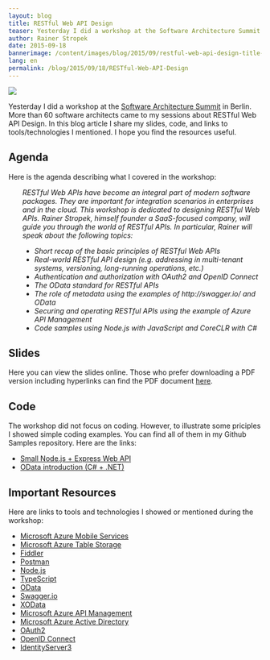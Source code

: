 ```yaml
---
layout: blog
title: RESTful Web API Design
teaser: Yesterday I did a workshop at the Software Architecture Summit in Berlin. More than 60 software architects came to my sessions about RESTful Web API Design. In this blog article I share my slides, code, and links to tools/technologies I mentioned. I hope you find the resources useful.
author: Rainer Stropek
date: 2015-09-18
bannerimage: /content/images/blog/2015/09/restful-web-api-design-title-small.png
lang: en
permalink: /blog/2015/09/18/RESTful-Web-API-Design
---
```


<p>
  <img src="{{site.baseurl}}/content/images/blog/2015/09/restful-web-api-design-title.png" />
</p><p>Yesterday I did a workshop at the <a href="http://software-architecture-summit.de/" target="_blank">Software Architecture Summit</a> in Berlin. More than 60 software architects came to my sessions about RESTful Web API Design. In this blog article I share my slides, code, and links to tools/technologies I mentioned. I hope you find the resources useful.</p><h2>Agenda</h2><p>Here is the agenda describing what I covered in the workshop:</p><div style="margin-left: 2em" data-mce-style="margin-left: 2em">
  <p>
    <em>RESTful Web APIs have become an integral part of modern software packages. They are important for integration scenarios in enterprises and in the cloud. This workshop is dedicated to designing RESTful Web APIs. Rainer Stropek, himself founder a SaaS-focused company, will guide you through the world of RESTful APIs. In particular, Rainer will speak about the following topics:</em>
  </p>
  <ul>
    <li>
      <em>Short recap of the basic principles of RESTful Web APIs</em>
    </li>
    <li>
      <em>Real-world RESTful API design (e.g. addressing in multi-tenant systems, versioning, long-running operations, etc.)</em>
    </li>
    <li>
      <em>Authentication and authorization with OAuth2 and OpenID Connect</em>
    </li>
    <li>
      <em>The OData standard for RESTful APIs</em>
    </li>
    <li>
      <em>The role of metadata using the examples of http://swagger.io/ and OData</em>
    </li>
    <li>
      <em>Securing and operating RESTful APIs using the example of Azure API Management</em>
    </li>
    <li>
      <em>Code samples using Node.js with JavaScript and CoreCLR with C#</em>
    </li>
  </ul>
</div><h2>Slides</h2><p>Here you can view the slides online. Those who prefer downloading a PDF version including hyperlinks can find the PDF document <a href="{{site.baseurl}}/content/images/blog/2015/09/RESTful Web API Design.pdf" target="_blank">here</a>.</p><script async="async" class="speakerdeck-embed" data-id="b3a97bbb619d407b8766c604c9ee0fa4" data-ratio="1.77777777777778" src="//speakerdeck.com/assets/embed.js"></script><h2>Code
<br /></h2><p>The workshop did not focus on coding. However, to illustrate some priciples I showed simple coding examples. You can find all of them in my Github Samples repository. Here are the links:</p><ul>
  <li>
    <a href="https://github.com/rstropek/Samples/tree/master/NodeRestAPI" target="_blank">Small Node.js + Express Web API</a>
  </li>
  <li>
    <a href="https://github.com/rstropek/Samples/tree/master/ODataFaq" target="_blank">OData introduction (C# + .NET)</a>
  </li>
</ul><h2>Important Resources</h2><p>Here are links to tools and technologies I showed or mentioned during the workshop:</p><ul>
  <li>
    <a href="http://azure.microsoft.com/en-us/documentation/services/mobile-services/" target="_blank">Microsoft Azure Mobile Services</a>
  </li>
  <li>
    <a href="https://azure.microsoft.com/en-us/documentation/articles/storage-introduction/" target="_blank">Microsoft Azure Table Storage</a>
  </li>
  <li>
    <a href="http://www.telerik.com/fiddler" target="_blank">Fiddler</a>
  </li>
  <li>
    <a href="https://www.getpostman.com/" target="_blank">Postman</a>
  </li>
  <li>
    <a href="https://nodejs.org/en/" target="_blank">Node.js</a>
  </li>
  <li>
    <a href="http://www.typescriptlang.org/" target="_blank">TypeScript</a>
  </li>
  <li>
    <a href="http://www.odata.org/" target="_blank">OData</a>
  </li>
  <li>
    <a href="http://swagger.io/" target="_blank">Swagger.io</a>
  </li>
  <li>
    <a href="http://pragmatiqa.com/xodata/" target="_blank">XOData</a>
  </li>
  <li>
    <a href="http://azure.microsoft.com/en-us/services/api-management/" target="_blank">Microsoft Azure API Management</a>
  </li>
  <li>
    <a href="https://azure.microsoft.com/en-us/documentation/articles/active-directory-whatis/" target="_blank">Microsoft Azure Active Directory</a>
  </li>
  <li>
    <a href="http://oauth.net/2/" target="_blank">OAuth2</a>
  </li>
  <li>
    <a href="http://openid.net/connect/" target="_blank">OpenID Connect</a>
  </li>
  <li>
    <a href="https://github.com/identityserver/IdentityServer3" target="_blank">IdentityServer3</a>
  </li>
</ul>
